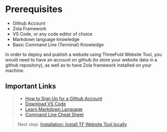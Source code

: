 # Prerequisites

- Github Account
- Zola Framework
- VS Code, or any code editor of choice
- Markdown language knowledge
- Basic Command Line (Terminal) Knowledge

In order to deploy and publish a website using ThreeFold Website Tool, you would need to have an account on github (to store your website data in a github repository), as well as to have Zola framework installed on your machine.

## Important Links

> - [How to Sign Up for a Github Account](https://docs.github.com/en/get-started/signing-up-for-github/signing-up-for-a-new-github-account)
> - [Download VS Code](https://code.visualstudio.com/download)
> - [Learn Markdown Language](https://www.markdownguide.org/)
> - [Command Line Cheat Sheet](https://cs.colby.edu/maxwell/courses/tutorials/terminal/)


> Next step: [Installation: Install TF Website Tool locally](installation)